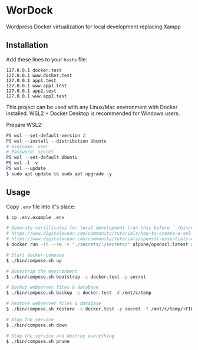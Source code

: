 # WorDock

Wordpress Docker virtualization for local development replacing Xampp

## Installation

Add these lines to your `hosts` file:

```hosts
127.0.0.1 docker.test
127.0.0.1 www.docker.test
127.0.0.1 app1.test
127.0.0.1 www.app1.test
127.0.0.1 app2.test
127.0.0.1 www.app2.test
```

This project can be used with any Linux/Mac environment with Docker installed. WSL2 + Docker Desktop is recommended for Windows users.

Prepare WSL2:

```powershell
PS wsl --set-default-version 2
PS wsl --install --distribution Ubuntu
# Username: user
# Password: secret
PS wsl --set-default Ubuntu
PS wsl -l -v
PS wsl --update
$ sudo apt update && sudo apt upgrade -y
```

## Usage

Copy `.env` file into it's place:

```sh
$ cp .env.example .env
```

```sh
# Generate certificates for local development (run this before `./bin/compose.sh up`)
# https://www.digitalocean.com/community/tutorials/how-to-create-a-self-signed-ssl-certificate-for-nginx-in-ubuntu-16-04
# https://www.digitalocean.com/community/tutorials/openssl-essentials-working-with-ssl-certificates-private-keys-and-csrs
$ docker run -it --rm -v "./secrets/:/secrets/" alpine/openssl:latest req -x509 -nodes -days 365 -newkey rsa:2048 -keyout /secrets/docker.test.key -out /secrets/docker.test.crt -subj "/C=HU/ST=Pest/L=Budapest/O=Docker Compose Company/CN=docker.test"

# Start docker-compose
$ ./bin/compose.sh up

# Bootstrap the environment
$ ./bin/compose.sh bootstrap -s docker.test -p secret

# Backup webserver files & database
$ ./bin/compose.sh backup -s docker.test -d /mnt/c/temp

# Restore webserver files & database
$ ./bin/compose.sh restore -s docker.test -p secret -f /mnt/c/temp/<FILE_NAME>.tar.gz

# Stop the service
$ ./bin/compose.sh down

# Stop the service and destroy everything
$ ./bin/compose.sh prune
```
